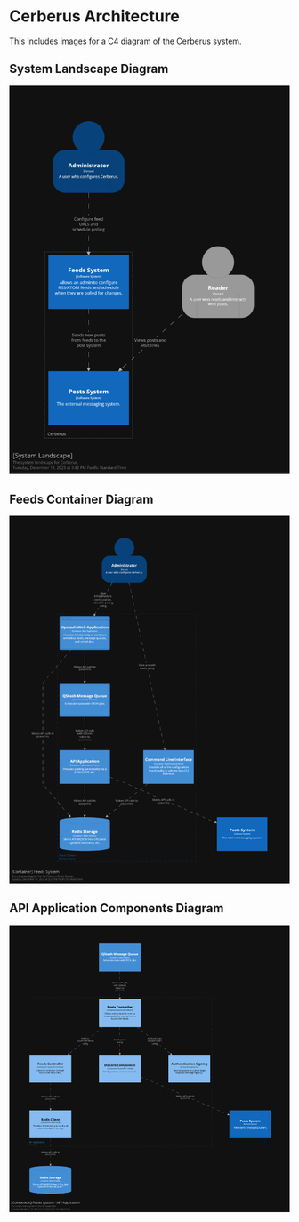 # Cerberus Architecture
This includes images for a C4 diagram of the Cerberus system.

## System Landscape Diagram
![Cerberus System Landscape Diagram](docs/images/Cerberus-SystemLandscape.png)

## Feeds Container Diagram
![Cerberus Feeds Container Diagram](docs/images/Cerberus-FeedsContainers.png)

## API Application Components Diagram
![Cerberus API Application Components Diagram](docs/images/Cerberus-APIApplicationComponents.png)